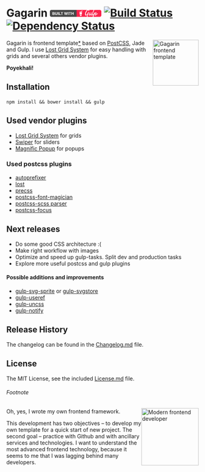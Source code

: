 # Gagarin [![built with gulp](gulp-badge.png)](http://gulpjs.com) [![Build Status](https://travis-ci.org/neonick/gagarin.svg)](https://travis-ci.org/neonick/gagarin) [![Dependency Status](https://gemnasium.com/neonick/gagarin.svg)](https://gemnasium.com/neonick/gagarin)

<img width="120" height="120" src="https://raw.githubusercontent.com/neonick/gagarin/master/src/i/logo.png" title="Gagarin frontend template" align="right">

Gagarin is frontend template[*](#footnote) based on [PostCSS](https://github.com/postcss/postcss), Jade and Gulp. 
I use [Lost Grid System](https://github.com/corysimmons/lost) for easy handling with grids and several others vendor plugins.

**Poyekhali!**

## Installation

```
npm install && bower install && gulp
```

## Used vendor plugins

- [Lost Grid System](https://github.com/corysimmons/lost) for grids
- [Swiper](https://github.com/nolimits4web/Swiper) for sliders
- [Magnific Popup](https://github.com/dimsemenov/Magnific-Popup) for popups

### Used postcss plugins

- [autoprefixer](https://github.com/postcss/autoprefixer)
- [lost](https://github.com/corysimmons/lost)
- [precss](https://github.com/jonathantneal/precss)
- [postcss-font-magician](https://github.com/jonathantneal/postcss-font-magician)
- [postcss-scss parser](https://github.com/postcss/postcss-scss)
- [postcss-focus](https://github.com/postcss/postcss-focus)

## Next releases

- Do some good CSS architecture :(
- Make right workflow with images
- Optimize and speed up gulp-tasks. Split dev and production tasks
- Explore more useful postcss and gulp plugins

#### Possible additions and improvements

- [gulp-svg-sprite](https://github.com/jkphl/gulp-svg-sprite) or [gulp-svgstore](https://github.com/w0rm/gulp-svgstore)
- [gulp-useref](https://github.com/jonkemp/gulp-useref)
- [gulp-uncss](https://github.com/ben-eb/gulp-uncss)
- [gulp-notify](https://github.com/mikaelbr/gulp-notify)

## Release History

The changelog can be found in the [Changelog.md](Changelog.md) file.

## License

The MIT License, see the included [License.md](License.md) file.

###### Footnote

<img width="150" height="150" align="right" src="https://raw.githubusercontent.com/neonick/gagarin/master/src/i/frontend_technologies.gif" title="Modern frontend developer">

Oh, yes, I wrote my own frontend framework.

This development has two objectives – to develop my own template for a quick start of new project.
The second goal – practice with Github and with ancillary services and technologies.
I want to understand the most advanced frontend technology, because it seems to me that I was lagging behind many developers.
